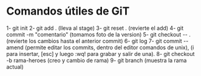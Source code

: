 # Comandos útiles de GiT

1- git init
2- git add . (lleva al stage)
3- git reset .  (revierte el add)
4- git commit -m "comentario" (tomamos foto de la version)
5- git checkout -- . (revierte los cambios hasta el anterior commit)
6- git log
7- git commit --amend (permite editar los commits, dentro del editor comandos de unix), (i para insertar, [esc] y luego :wq! para grabar y salir de una).
8- git checkout -b rama-heroes (creo y cambio de rama)
9- git branch (muestra la rama actual)
